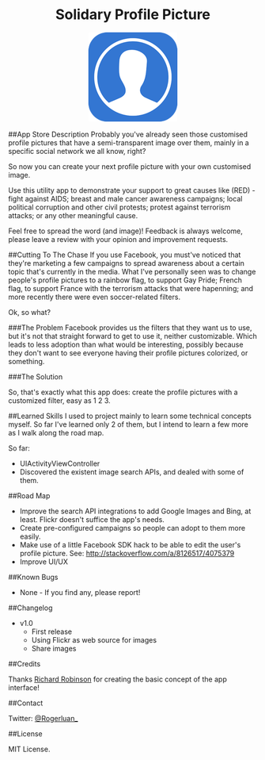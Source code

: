 <H1 align ="center">Solidary Profile Picture</H1>

<p align="center">
  <img src="AppIcon.png" alt="Icon"/>
</p>


##App Store Description
Probably you've already seen those customised profile pictures that have a semi-transparent image over them, mainly in a specific social network we all know, right?

So now you can create your next profile picture with your own customised image.

Use this utility app to demonstrate your support to great causes like (RED) - fight against AIDS; breast and male cancer awareness campaigns; local political corruption and other civil protests; protest against terrorism attacks; or any other meaningful cause.

Feel free to spread the word (and image)! Feedback is always welcome, please leave a review with your opinion and improvement requests.

##Cutting To The Chase
If you use Facebook, you must've noticed that they're marketing a few campaigns to spread awareness about a certain topic that's currently in the media.
What I've personally seen was to change people's profile pictures to a rainbow flag, to support Gay Pride; French flag, to support France with the terrorism attacks that were hapenning; and more recently there were even soccer-related filters.

Ok, so what?

###The Problem
Facebook provides us the filters that they want us to use, but it's not that straight forward to get to use it, neither customizable. Which leads to less adoption than what would be interesting, possibly because they don't want to see everyone having their profile pictures colorized, or something.

###The Solution

So, that's exactly what this app does: create the profile pictures with a customized filter, easy as 1 2 3.

##Learned Skills
I used to project mainly to learn some technical concepts myself. So far I've learned only 2 of them, but I intend to learn a few more as I walk along the road map.

So far:

- UIActivityViewController
- Discovered the existent image search APIs, and dealed with some of them.


##Road Map

- Improve the search API integrations to add Google Images and Bing, at least. Flickr doesn't suffice the app's needs.
- Create pre-configured campaigns so people can adopt to them more easily.
- Make use of a little Facebook SDK hack to be able to edit the user's profile picture. See: http://stackoverflow.com/a/8126517/4075379
- Improve UI/UX

##Known Bugs

- None - If you find any, please report!

##Changelog

- v1.0
    - First release
    - Using Flickr as web source for images
    - Share images

##Credits

Thanks [Richard Robinson](https://twitter.com/richardr0924) for creating the basic concept of the app interface!

##Contact

Twitter: [@Rogerluan\_](https://twitter.com/rogerluan_)

##License

MIT License.